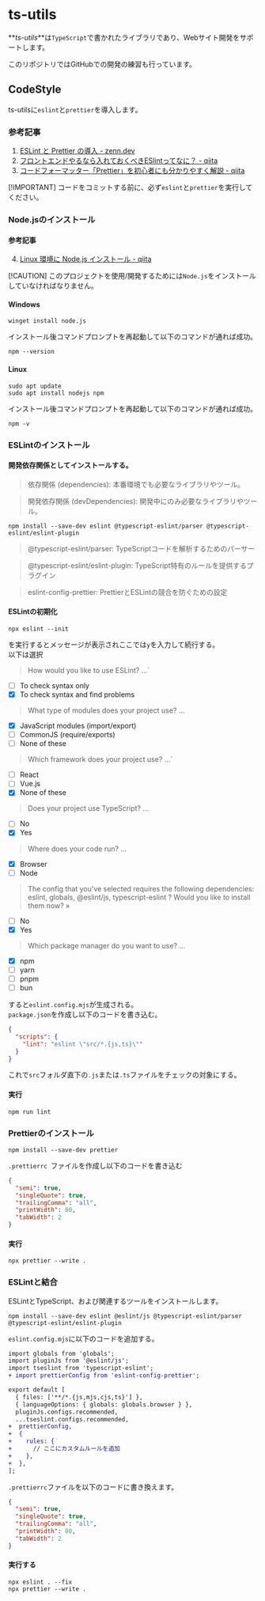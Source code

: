 # ts-utils

**_ts-utils_**は`TypeScript`で書かれたライブラリであり、Webサイト開発をサポートします。

このリポジトリではGitHubでの開発の練習も行っています。

## CodeStyle

ts-utilsに`eslint`と`prettier`を導入します。

### 参考記事

1. [ESLint と Prettier の導入 - zenn.dev](https://zenn.dev/takaya39/articles/0a8a9fae99001f)
2. [フロントエンドやるなら入れておくべきESlintってなに？ - qiita](https://qiita.com/mzmz__02/items/63f2624e00c02be2f942)
3. [コードフォーマッター「Prettier」を初心者にも分かりやすく解説 - qiita](https://qiita.com/Junpei_Takagi/items/3983cc735e71ea3917fd)

[!IMPORTANT]
コードをコミットする前に、必ず`eslint`と`prettier`を実行してください。

### Node.jsのインストール

#### 参考記事

4. [Linux 環境に Node.js インストール - qiita](https://qiita.com/nanbuwks/items/ed8adb2d4324c939a349)

[!CAUTION]
このプロジェクトを使用/開発するためには`Node.js`をインストールしていなければなりません。

#### Windows

```
winget install node.js
```

インストール後コマンドプロンプトを再起動して以下のコマンドが通れば成功。

```
npm --version
```

#### Linux

```
sudo apt update
sudo apt install nodejs npm
```

インストール後コマンドプロンプトを再起動して以下のコマンドが通れば成功。

```
npm -v
```

### ESLintのインストール

#### 開発依存関係としてインストールする。

> 依存関係 (dependencies): 本番環境でも必要なライブラリやツール。

> 開発依存関係 (devDependencies): 開発中にのみ必要なライブラリやツール。

```
npm install --save-dev eslint @typescript-eslint/parser @typescript-eslint/eslint-plugin
```

> @typescript-eslint/parser: TypeScriptコードを解析するためのパーサー

> @typescript-eslint/eslint-plugin: TypeScript特有のルールを提供するプラグイン

> eslint-config-prettier: PrettierとESLintの競合を防ぐための設定

#### ESLintの初期化

```
npx eslint --init
```

を実行するとメッセージが表示されここでは`y`を入力して続行する。  
以下は選択

> How would you like to use ESLint? ...`

- [ ] To check syntax only
- [x] To check syntax and find problems

> What type of modules does your project use? ...

- [x] JavaScript modules (import/export)
- [ ] CommonJS (require/exports)
- [ ] None of these

> Which framework does your project use? ...`

- [ ] React
- [ ] Vue.js
- [x] None of these

> Does your project use TypeScript? ...

- [ ] No
- [x] Yes

> Where does your code run? ...

- [x] Browser
- [ ] Node

> The config that you've selected requires the following dependencies:
> eslint, globals, @eslint/js, typescript-eslint
> ? Would you like to install them now? »

- [ ] No
- [x] Yes

> Which package manager do you want to use? ...

- [x] npm
- [ ] yarn
- [ ] pnpm
- [ ] bun

すると`eslint.config.mjs`が生成される。  
`package.json`を作成し以下のコードを書き込む。

```json
{
  "scripts": {
    "lint": "eslint \"src/*.{js,ts}\""
  }
}
```

これで`src`フォルダ直下の`.js`または`.ts`ファイルをチェックの対象にする。

#### 実行
```
npm run lint
```

### Prettierのインストール
```
npm install --save-dev prettier
```
`.prettierrc `ファイルを作成し以下のコードを書き込む
```json
{
  "semi": true,
  "singleQuote": true,
  "trailingComma": "all",
  "printWidth": 80,
  "tabWidth": 2
}
```
#### 実行
```
npx prettier --write .
```
### ESLintと結合
ESLintとTypeScript、および関連するツールをインストールします。
```
npm install --save-dev eslint @eslint/js @typescript-eslint/parser @typescript-eslint/eslint-plugin
```
`eslint.config.mjs`に以下のコードを追加する。
```diff javascript
import globals from 'globals';
import pluginJs from '@eslint/js';
import tseslint from 'typescript-eslint';
+ import prettierConfig from 'eslint-config-prettier';

export default [
  { files: ['**/*.{js,mjs,cjs,ts}'] },
  { languageOptions: { globals: globals.browser } },
  pluginJs.configs.recommended,
  ...tseslint.configs.recommended,
+  prettierConfig,
+  {
+    rules: {
+      // ここにカスタムルールを追加
+    },
+  },
];
```
`.prettierrc`ファイルを以下のコードに書き換えます。
```json
{
  "semi": true,
  "singleQuote": true,
  "trailingComma": "all",
  "printWidth": 80,
  "tabWidth": 2
}
```
#### 実行する
```
npx eslint . --fix
npx prettier --write .
```